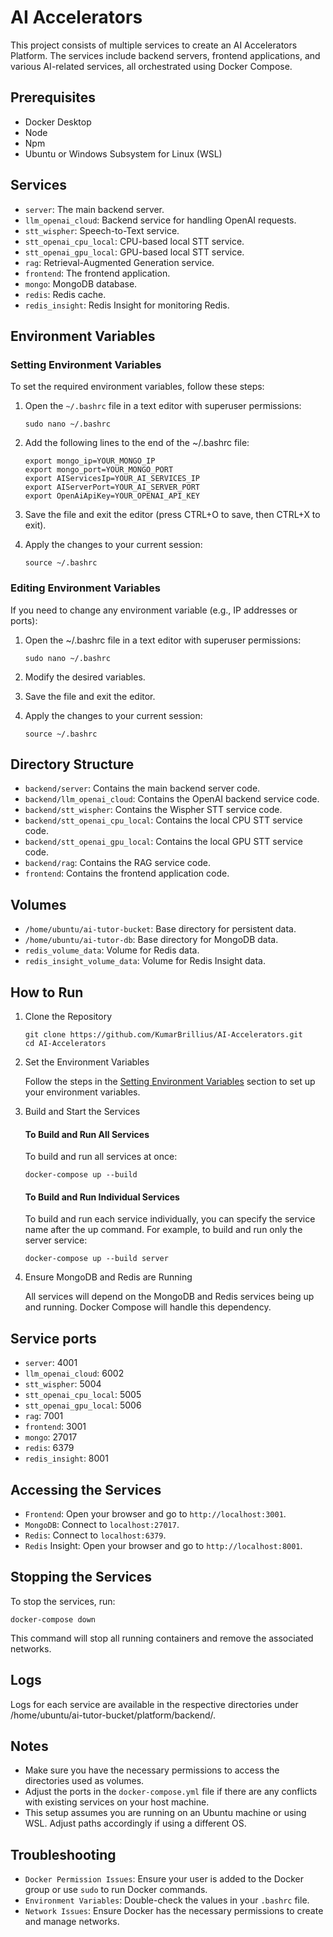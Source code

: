# AI Accelerators

This project consists of multiple services to create an AI Accelerators Platform. The services include backend servers, frontend applications, and various AI-related services, all orchestrated using Docker Compose.

## Prerequisites

- Docker Desktop
- Node
- Npm
- Ubuntu or Windows Subsystem for Linux (WSL)

## Services

- `server`: The main backend server.
- `llm_openai_cloud`: Backend service for handling OpenAI requests.
- `stt_wispher`: Speech-to-Text service.
- `stt_openai_cpu_local`: CPU-based local STT service.
- `stt_openai_gpu_local`: GPU-based local STT service.
- `rag`: Retrieval-Augmented Generation service.
- `frontend`: The frontend application.
- `mongo`: MongoDB database.
- `redis`: Redis cache.
- `redis_insight`: Redis Insight for monitoring Redis.

## Environment Variables

### Setting Environment Variables
   
   To set the required environment variables, follow these steps:
   
   1. Open the `~/.bashrc` file in a text editor with superuser permissions:

      ```shell
      sudo nano ~/.bashrc
      ```

   2. Add the following lines to the end of the ~/.bashrc file:

      ```shell
      export mongo_ip=YOUR_MONGO_IP
      export mongo_port=YOUR_MONGO_PORT
      export AIServicesIp=YOUR_AI_SERVICES_IP
      export AIServerPort=YOUR_AI_SERVER_PORT
      export OpenAiApiKey=YOUR_OPENAI_API_KEY
      ```

   3. Save the file and exit the editor (press CTRL+O to save, then CTRL+X to exit).

   4. Apply the changes to your current session:

      ```shell
      source ~/.bashrc
      ```

### Editing Environment Variables

If you need to change any environment variable (e.g., IP addresses or ports):

   1. Open the ~/.bashrc file in a text editor with superuser permissions:

      ```shell
      sudo nano ~/.bashrc
      ```

   2. Modify the desired variables.

   3. Save the file and exit the editor.

   4. Apply the changes to your current session:

      ```shell
      source ~/.bashrc
      ```
## Directory Structure

- `backend/server`: Contains the main backend server code.
- `backend/llm_openai_cloud`: Contains the OpenAI backend service code.
- `backend/stt_wispher`: Contains the Wispher STT service code.
- `backend/stt_openai_cpu_local`: Contains the local CPU STT service code.
- `backend/stt_openai_gpu_local`: Contains the local GPU STT service code.
- `backend/rag`: Contains the RAG service code.
- `frontend`: Contains the frontend application code.

## Volumes

- `/home/ubuntu/ai-tutor-bucket`: Base directory for persistent data.
- `/home/ubuntu/ai-tutor-db`: Base directory for MongoDB data.
- `redis_volume_data`: Volume for Redis data.
- `redis_insight_volume_data`: Volume for Redis Insight data.

## How to Run

   1. Clone the Repository
      
         ```shell
         git clone https://github.com/KumarBrillius/AI-Accelerators.git
         cd AI-Accelerators
         ```

   2. Set the Environment Variables

      Follow the steps in the [Setting Environment Variables](#setting-environment-variables) section to set up your environment variables.

   3. Build and Start the Services
      
      #### To Build and Run All Services

      To build and run all services at once:

         ```shell
         docker-compose up --build
         ```

      #### To Build and Run Individual Services

      To build and run each service individually, you can specify the service name after the up command. For example, to build and run only the server service:

         ```shell
         docker-compose up --build server
         ```

   4. Ensure MongoDB and Redis are Running

      All services will depend on the MongoDB and Redis services being up and running. Docker Compose will handle this dependency.

## Service ports

- `server`: 4001
- `llm_openai_cloud`: 6002
- `stt_wispher`: 5004
- `stt_openai_cpu_local`: 5005
- `stt_openai_gpu_local`: 5006
- `rag`: 7001
- `frontend`: 3001
- `mongo`: 27017
- `redis`: 6379
- `redis_insight`: 8001

## Accessing the Services

- `Frontend`: Open your browser and go to `http://localhost:3001`.
- `MongoDB`: Connect to `localhost:27017`.
- `Redis`: Connect to `localhost:6379`.
- `Redis` Insight: Open your browser and go to `http://localhost:8001`.

## Stopping the Services

   To stop the services, run:

   ```shell
   docker-compose down
   ```

   This command will stop all running containers and remove the associated networks.

## Logs

Logs for each service are available in the respective directories under /home/ubuntu/ai-tutor-bucket/platform/backend/.

## Notes

- Make sure you have the necessary permissions to access the directories used as volumes.
- Adjust the ports in the `docker-compose.yml` file if there are any conflicts with existing services on your host machine.
- This setup assumes you are running on an Ubuntu machine or using WSL. Adjust paths accordingly if using a different OS.

## Troubleshooting

- `Docker Permission Issues`: Ensure your user is added to the Docker group or use `sudo` to run Docker commands.
- `Environment Variables`: Double-check the values in your `.bashrc` file.
- `Network Issues`: Ensure Docker has the necessary permissions to create and manage networks.
